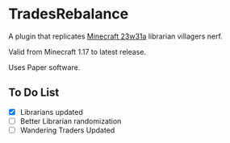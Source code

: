 # TradesRebalance
A plugin that replicates [Minecraft 23w31a](https://www.minecraft.net/en-us/article/minecraft-snapshot-23w31a) librarian villagers nerf.

Valid from Minecraft 1.17 to latest release.

Uses Paper software.

## To Do List
- [X] Librarians updated
- [ ] Better Librarian randomization
- [ ] Wandering Traders Updated

